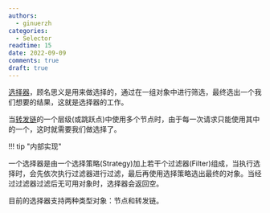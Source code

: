 ```yaml
---
authors:
  - ginuerzh
categories:
  - Selector
readtime: 15
date: 2022-09-09
comments: true
draft: true
---
```


[选择器](/concepts/selector/)，顾名思义是用来做选择的，通过在一组对象中进行筛选，最终选出一个我们想要的结果，这就是选择器的工作。

当[转发链](/concepts/chain/)的一个层级(或跳跃点)中使用多个节点时，由于每一次请求只能使用其中的一个，这时就需要我们做选择了。

<!-- more -->

!!! tip "内部实现"
 
  一个选择器是由一个选择策略(Strategy)加上若干个过滤器(Filter)组成，当执行选择时，会先依次执行过滤器进行过滤，最后再使用选择策略选出最终的对象。当经过过滤器过滤后无可用对象时，选择器会返回空。

目前的选择器支持两种类型对象：节点和转发链。
